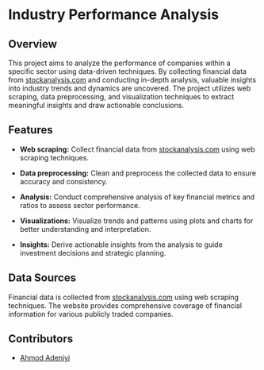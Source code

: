 # Industry Performance Analysis

## Overview

This project aims to analyze the performance of companies within a specific sector using data-driven techniques. By collecting financial data from [stockanalysis.com](https://stockanalysis.com/) and conducting in-depth analysis, valuable insights into industry trends and dynamics are uncovered. The project utilizes web scraping, data preprocessing, and visualization techniques to extract meaningful insights and draw actionable conclusions.

## Features

- **Web scraping:** Collect financial data from [stockanalysis.com](https://stockanalysis.com/) using web scraping techniques.
  
- **Data preprocessing:** Clean and preprocess the collected data to ensure accuracy and consistency.

- **Analysis:** Conduct comprehensive analysis of key financial metrics and ratios to assess sector performance.

- **Visualizations:** Visualize trends and patterns using plots and charts for better understanding and interpretation.

- **Insights:** Derive actionable insights from the analysis to guide investment decisions and strategic planning.

## Data Sources
Financial data is collected from [stockanalysis.com](https://stockanalysis.com/) using web scraping techniques. The website provides comprehensive coverage of financial information for various publicly traded companies.

## Contributors

- [Ahmod Adeniyi](https://github.com/AdeniyiAhmod)
